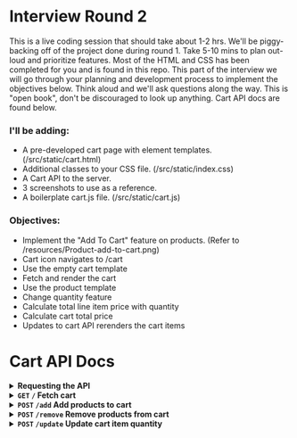 # Interview Round 2

This is a live coding session that should take about 1-2 hrs.
We'll be piggy-backing off of the project done during round 1.
Take 5-10 mins to plan out-loud and prioritize features.
Most of the HTML and CSS has been completed for you and is found in this repo.
This part of the interview we will go through your planning and development process to implement the objectives below.
Think aloud and we'll ask questions along the way. This is "open book", don't be discouraged to look up anything.
Cart API docs are found below.

### I'll be adding:

- A pre-developed cart page with element templates. (/src/static/cart.html)
- Additional classes to your CSS file. (/src/static/index.css)
- A Cart API to the server.
- 3 screenshots to use as a reference.
- A boilerplate cart.js file. (/src/static/cart.js)

### Objectives:

- Implement the "Add To Cart" feature on products. (Refer to /resources/Product-add-to-cart.png)
- Cart icon navigates to /cart
- Use the empty cart template
- Fetch and render the cart
- Use the product template
- Change quantity feature
- Calculate total line item price with quantity
- Calculate cart total price
- Updates to cart API rerenders the cart items

# Cart API Docs

<details>
<summary><b>Requesting the API</b></summary>

Host: `http://localhost:3000/api/cart`

Sample request

```js
// Example fetch for add to cart
fetch("https://localhost:3000/api/cart/add", {
	method: "POST",
	headers: {
		"Content-Type": "application/json",
	},
	body: JSON.stringify({
		[12341234]: 1,
	}),
});
```

</details>

<details>
<summary>
<b>
<code>GET</code>
<code>/</code>
Fetch cart
</b>
</summary>

#### Response

The current cart object.

```json
// Example Response
{
	"items": [
		{
			"id": 8267098980637,
			"image": {
				"src": "https://cdn.shopify.com/s/files/1/0746/7876/3805/products/Main_d624f226-0a89-4fe1-b333-0d1548b43c06.jpg?v=1682125898"
			},
			"price": 35099,
			"quantity": 1,
			"title": "Oxygen Snowboard"
		}
	]
}
```

</details>

<details>
<summary>
<b>
<code>POST</code>
<code>/add</code>
Add products to cart
</b>
</summary>

#### Request

Object with key value pairs of the product ID and quantity to add.

```json
// Example Request
{
	"8267098980637": 1,
	"8267099111709": 2
}
```

#### Response

The updated cart object.

```json
// Example Response
{
	"items": [
		{
			"id": 8267098980637,
			"image": {
				"src": "https://cdn.shopify.com/s/files/1/0746/7876/3805/products/Main_d624f226-0a89-4fe1-b333-0d1548b43c06.jpg?v=1682125898"
			},
			"price": 35099,
			"quantity": 1,
			"title": "Oxygen Snowboard"
		}
	]
}
```

</details>

<details>
<summary>
<b>
<code>POST</code>
<code>/remove</code>
Remove products from cart
</b>
</summary>

#### Request

Array of product IDs to remove.

```json
// Example Request
["8267098980637", "8267099111709"]
```

#### Response

The updated cart object.

```json
// Example Response
{
	"items": []
}
```

</details>

<details>
<summary>
<b>
<code>POST</code>
<code>/update</code>
Update cart item quantity
</b>
</summary>

#### Request

Object with key value pairs of the product ID and new quantity.

```json
// Example Request
{
	"8267098980637": 3
}
```

#### Response

The current cart object.

```json
// Example Response
{
	"items": [
		{
			"id": 8267098980637,
			"image": {
				"src": "https://cdn.shopify.com/s/files/1/0746/7876/3805/products/Main_d624f226-0a89-4fe1-b333-0d1548b43c06.jpg?v=1682125898"
			},
			"price": 35099,
			"quantity": 3,
			"title": "Oxygen Snowboard"
		}
	]
}
```

</details>
